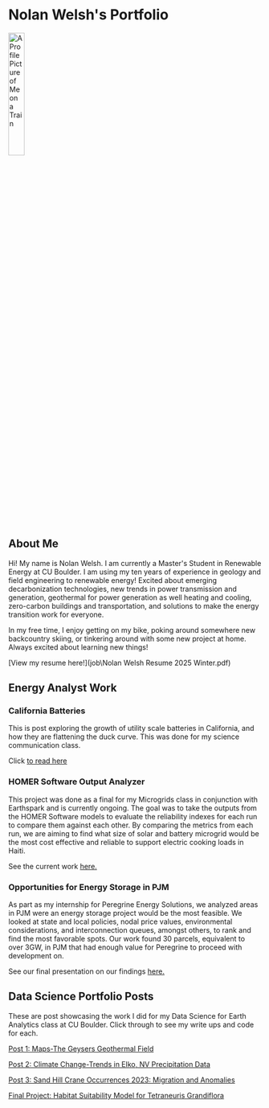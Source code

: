 # Nolan Welsh's Portfolio

<img
src="/img/thumbnail_IMG_3783.jpg"
alt="A Profile Picture of Me on a Train" 
width="25%" />

## About Me
Hi! My name is Nolan Welsh.  I am currently a Master's Student in Renewable Energy at CU Boulder. I am using my ten years of experience in geology and field engineering to renewable energy! Excited about emerging decarbonization technologies, new trends in power transmission and generation, geothermal for power generation as well heating and cooling, zero-carbon buildings and transportation, and solutions to make the energy transition work for everyone.

In my free time, I enjoy getting on my bike, poking around somewhere new backcountry skiing, or tinkering around with some new project at home. Always excited about learning new things!

[View my resume here!](job\Nolan Welsh Resume 2025 Winter.pdf)

## Energy Analyst Work

### California Batteries 

This is post exploring  the growth of utility scale batteries in California, and how they are flattening the duck curve.  This was done for my science communication class. 

Click [to read here](ca_batteries/ca_battery_post.mdca_battery_post.md)

### HOMER Software Output Analyzer  

This project was done as a final for my Microgrids class in conjunction with Earthspark  and is currently ongoing. The goal was to take the outputs from the HOMER Software models to evaluate the
reliability indexes for each run to compare them against each other.  By comparing the metrics from each run, we are aiming to find what size of solar and battery microgrid would be the most cost
effective and reliable to support electric cooking loads in Haiti.    

See the current work [here.](https://github.com/npwelsh/8760-Load-Analysis)

### Opportunities for Energy Storage in PJM

As part as my internship for Peregrine Energy Solutions, we analyzed areas in PJM were an energy storage project would be the most feasible. We looked at state and local policies, nodal price values, environmental considerations, and interconnection queues, amongst others, to rank and find the most favorable spots.  Our work found 30 parcels, equivalent to over 3GW, in PJM that had enough value for Peregrine to proceed with development on. 

See our final presentation on our findings [here.](https://arcg.is/zza5e)



##  Data Science Portfolio Posts

These are post showcasing the work I did for my Data Science for Earth Analytics class at CU Boulder.  Click through to see my write ups and code for each. 

[Post 1: Maps-The Geysers Geothermal Field](map/map_description.md)

[Post 2: Climate Change-Trends in Elko, NV Precipitation Data](climate/Final_ClimateChange_PortfolioPost_PostWriteup.md)

[Post 3: Sand Hill Crane Occurrences 2023: Migration and Anomalies](migration/sandhill-crane-migration-portfolio-post.html)

[Final Project: Habitat Suitability Model for Tetraneuris Grandiflora](habitat\Tetraneuris-grandiflora_Portfolio_Post.html)